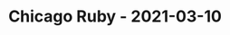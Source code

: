 ---
layout: post
title: Chicago Ruby - 2021-03-10
datetime: '2021-03-10 19:00:00 -0500'
name: Chicago Ruby
external_url: https://www.meetup.com/ChicagoRuby/events/xlfgcryccfbnb/
online_event: false
year_month: 2021-03
---